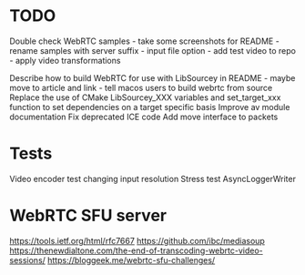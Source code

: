 # TODO

Double check WebRTC samples
	- take some screenshots for README
	- rename samples with server suffix
    - input file option
    - add test video to repo
    - apply video transformations

Describe how to build WebRTC for use with LibSourcey in README 
	- maybe move to article and link
	- tell macos users to build webrtc from source
Replace the use of CMake LibSourcey_XXX variables and set_target_xxx function to set dependencies on a target specific basis
Improve av module documentation
Fix deprecated ICE code
Add move interface to packets


# Tests

Video encoder test changing input resolution
Stress test AsyncLoggerWriter

# WebRTC SFU server

https://tools.ietf.org/html/rfc7667
https://github.com/ibc/mediasoup
https://thenewdialtone.com/the-end-of-transcoding-webrtc-video-sessions/
https://bloggeek.me/webrtc-sfu-challenges/


